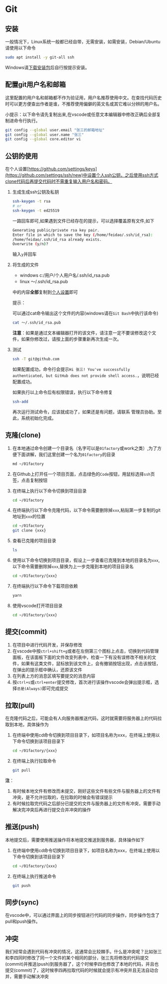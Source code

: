 # Git

## 安装

一般情况下，Linux系统一般都已经自带，无需安装，如需安装，Debian/Ubuntu请使用以下命令

```sh
sudo apt install -y git-all ssh
```

Windows请[下载安装包](https://github.com/git-for-windows/git/releases/download/v2.29.0.windows.1/Git-2.29.0-64-bit.exe)后自行按提示安装。

## 配置git用户名和邮箱

这里配置的用户名和邮箱都不作为验证用，用户名推荐使用中文。在查找代码历史时可以更方便查出作者是谁，不推荐使用偏僻的英文名或其它难以分辨的用户名。

小提示：以下命令请先复制出来,在vscode或任意文本编辑器中修改正确后全部复制进命令行执行。

```sh
git config --global user.email "张三的邮箱地址"
git config --global user.name "张三"
git config --global core.editor vi
```

## 公钥的使用

在个人设置[https://github.com/settings/keys](https://github.com/settings/ssh/new)中设置个人ssh公钥，之后使用ssh方式clone代码后再提交代码时不需重复输入用户名和密码。

1. 生成生成ssh公钥及私钥

	```sh
	ssh-keygen -t rsa
	# or
	ssh-keygen -t ed25519
	```

    一路回车即可,如果遇到文件已经存在的提示，可以选择覆盖原有文件,如下

	```sh
	Generating public/private rsa key pair.
	Enter file in which to save the key (/home/feidao/.ssh/id_rsa):
	/home/feidao/.ssh/id_rsa already exists.
	Overwrite (y/n)?
	```

	输入`y`并回车

1. 将生成的文件

    - windows c:/用户/个人用户名/.ssh/id_rsa.pub
    - linux ～/.ssh/id_rsa.pub

    中的内容**全部**复制到[个人设置](https://github.com/settings/keys)即可

	提示：

	可以通过cat命令输出这个文件的内容(windows请在`Git Bash`中执行该命令)

	```sh
	cat ～/.ssh/id_rsa.pub
	```

	**注意**：如果是通过文本编辑器打开的该文件，请注意一定不要误修改这个文件，如果你修改过，请按上面的步骤重新再次生成一次。

1. 测试

	```sh
	ssh -T git@github.com
	```

	如果配置成功，命令行会提示`Hi 张三! You've successfully authenticated, but GitHub does not provide shell access.`，说明已经配置成功。

	如果执行以上命令后有权限错误，执行以下命令修复

	```sh
	ssh-add
	```

	再次运行测试命令，应该就成功了，如果还是有问题，请联系 管理员协助。至此，系统初始化完成。

## 克隆(clone)

1. 在本地通过命令创建一个目录名（名字可以是`01factory`或work之类）,为了方便下面讲解，我们这里创建一个名为`01factory`的目录

	```sh
	md ~/01factory
	```

1. 在Github上打开任一个项目页面，点击绿色的`Code`按钮，用鼠标选择`ssh`页签，点击复制按钮
1. 在终端上执行以下命令切换到项目目录

    ```sh
    cd ~/01factory
    ```

1. 在终端执行以下命令克隆代码，以下命令需要删除掉`xxx`,粘贴第一步复制的git地址到`xxx`的位置

    ```sh
    cd ~/01factory
    git clone {xxx}
    ```

1. 查看已克隆的项目目录

    ```sh
    ls
    ```

1. 使用以下命令切换到项目目录，假设上一步查看已克隆到本地的目录名为`xxx`,以下命令需要删除掉`xxx`,替换为上一步克隆到本地的项目目录名

    ```sh
    cd ~/01factory/{xxx}
    ```

1. 在终端执行以下命令下载项目依赖

    ```sh
    yarn
    ```

1. 使用vscode打开项目目录

    ```sh
    cd ~/01factory/{xxx}
    ```

## 提交(commit)

1. 在项目中进行代码开发，并保存修改
1. 在vscode中按`ctrl+shift+g`或者在左侧第三个图标上点击，切换到代码管理面板，在该面板下面的文件改变列表中，检查一下有没有误修改不相关的文件，如果有这类文件，鼠标放到该文件上，会有撤销按钮出现，点击该按钮，在弹出的提示框中确认，还原该文件
1. 在列表上方的消息区填写要提交的消息内容
1. 按`ctrl+s`或`ctrl+enter`提交修改，首次进行该操作vscode会弹出提示框，选择`总是(Always)`即可完成提交

## 拉取(pull)

在克隆代码之后，可能会有人向服务器推送代码，这时就需要将服务器上的代码拉取到本地，具体操作为

1. 在终端中使用cd命令切换到项目目录下，如项目名称为xxx，在终端上使用以下命令切换到该项目目录下

    ```sh
    cd ~/01factory/{xxx}
    ```

1. 在终端上执行拉取命令

    ```sh
    git pull
    ```

**注**：

1. 有时候本地文件有修改而未提交，刚好这些文件有些文件与服务器上的文件有冲突，是不允许拉取的，在拉取的时候会有错误提示
1. 有时候拉取完代码之后部分已提交的文件与服务器上的文件有冲突，需要手动解决完冲突后再进行提交合并冲突的操作

## 推送(push)

本地提交后，需要使用推送操作将本地提交推送到服务器，具体操作如下

1. 在终端中使用cd命令切换到项目目录下，如项目名称为xxx，在终端上使用以下命令切换到该项目目录下

    ```sh
    cd ~/01factory/{xxx}
    ```

1. 在终端上执行推送命令

    ```sh
    git push
    ```

## 同步(sync)

在vscode中，可以通过界面上的同步按钮进行代码的同步操作，同步操作包含了pull和push操作。

## 冲突

我们经常会遇到代码有冲突的情况，这通常会比较棘手。什么是冲突呢？比如张三和李四同时修改了同一个文件的某个相同的部分，张三先将修改的代码提交(commit)并推送(push)到服务器了，这个时候李四也修改了本地的代码，并且也提交(commit)了，这时候李四再拉取代码的时候就会提示有冲突并且无法自动合并，需要手动解决冲突
